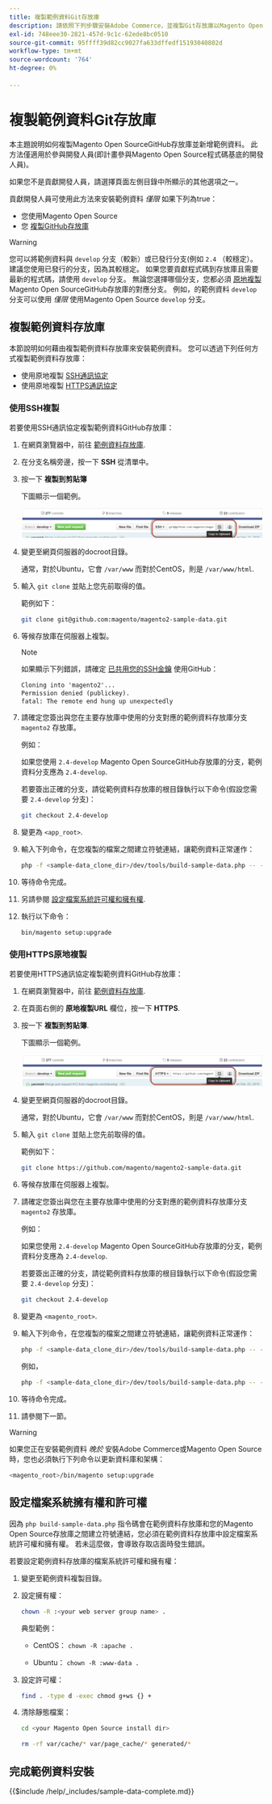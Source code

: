 ```yaml
---
title: 複製範例資料Git存放庫
description: 請依照下列步驟安裝Adobe Commerce，並複製Git存放庫以Magento Open Source範例資料。
exl-id: 748eee30-2821-457d-9c1c-62ede8bc0510
source-git-commit: 95ffff39d82cc9027fa633dffedf15193040802d
workflow-type: tm+mt
source-wordcount: '764'
ht-degree: 0%

---
```


# 複製範例資料Git存放庫

本主題說明如何複製Magento Open SourceGitHub存放庫並新增範例資料。 此方法僅適用於參與開發人員(即計畫參與Magento Open Source程式碼基底的開發人員)。

如果您不是貢獻開發人員，請選擇頁面左側目錄中所顯示的其他選項之一。

貢獻開發人員可使用此方法來安裝範例資料 *僅限* 如果下列為true：

* 您使用Magento Open Source
* 您 [複製GitHub存放庫](https://developer.adobe.com/commerce/contributor/guides/install/clone-repository/)

>[!WARNING]
>
>您可以將範例資料與 `develop` 分支（較新）或已發行分支(例如 `2.4` （較穩定）。 建議您使用已發行的分支，因為其較穩定。 如果您要貢獻程式碼到存放庫且需要最新的程式碼，請使用 `develop` 分支。 無論您選擇哪個分支，您都必須 [原地複製](https://developer.adobe.com/commerce/contributor/guides/install/clone-repository/) Magento Open SourceGitHub存放庫的對應分支。 例如，的範例資料 `develop` 分支可以使用 *僅限* 使用Magento Open Source `develop` 分支。

## 複製範例資料存放庫

本節說明如何藉由複製範例資料存放庫來安裝範例資料。 您可以透過下列任何方式複製範例資料存放庫：

* 使用原地複製 [SSH通訊協定](#clone-with-ssh)
* 使用原地複製 [HTTPS通訊協定](#clone-with-https)

### 使用SSH複製

若要使用SSH通訊協定複製範例資料GitHub存放庫：

1. 在網頁瀏覽器中，前往 [範例資料存放庫](https://github.com/magento/magento2-sample-data).
1. 在分支名稱旁邊，按一下 **SSH** 從清單中。
1. 按一下 **複製到剪貼簿**

   下圖顯示一個範例。

   ![使用SSH複製GitHub存放庫](../../assets/installation/install_mage2_clone-ssh.png)

1. 變更至網頁伺服器的docroot目錄。

   通常，對於Ubuntu，它會 `/var/www` 而對於CentOS，則是 `/var/www/html`.

1. 輸入 `git clone` 並貼上您先前取得的值。

   範例如下：

   ```bash
   git clone git@github.com:magento/magento2-sample-data.git
   ```

1. 等候存放庫在伺服器上複製。

   >[!NOTE]
   >
   >如果顯示下列錯誤，請確定 [已共用您的SSH金鑰](https://docs.github.com/articles/generating-ssh-keys/) 使用GitHub：<br>

   ```terminal
   Cloning into 'magento2'...
   Permission denied (publickey).
   fatal: The remote end hung up unexpectedly
   ```

1. 請確定您簽出與您在主要存放庫中使用的分支對應的範例資料存放庫分支 `magento2` 存放庫。

   例如：

   如果您使用 `2.4-develop` Magento Open SourceGitHub存放庫的分支，範例資料分支應為 `2.4-develop`.

   若要簽出正確的分支，請從範例資料存放庫的根目錄執行以下命令(假設您需要 `2.4-develop` 分支)：

   ```bash
   git checkout 2.4-develop
   ```

1. 變更為 `<app_root>`.
1. 輸入下列命令，在您複製的檔案之間建立符號連結，讓範例資料正常運作：

   ```bash
   php -f <sample-data_clone_dir>/dev/tools/build-sample-data.php -- --ce-source="<path_to_your_magento_instance>"
   ```

1. 等待命令完成。

1. 另請參閱 [設定檔案系統許可權和擁有權](#set-file-system-ownership-and-permissions).

1. 執行以下命令：

   ```bash
   bin/magento setup:upgrade
   ```

### 使用HTTPS原地複製

若要使用HTTPS通訊協定複製範例資料GitHub存放庫：

1. 在網頁瀏覽器中，前往 [範例資料存放庫](https://github.com/magento/magento2-sample-data).
1. 在頁面右側的 **原地複製URL** 欄位，按一下 **HTTPS**.
1. 按一下 **複製到剪貼簿**.

   下圖顯示一個範例。

   ![使用HTTPS複製GitHub存放庫](../../assets/installation/install_mage2_clone-https.png)

1. 變更至網頁伺服器的docroot目錄。

   通常，對於Ubuntu，它會 `/var/www` 而對於CentOS，則是 `/var/www/html`.

1. 輸入 `git clone` 並貼上您先前取得的值。

   範例如下：

   ```bash
   git clone https://github.com/magento/magento2-sample-data.git
   ```

1. 等候存放庫在伺服器上複製。
1. 請確定您簽出與您在主要存放庫中使用的分支對應的範例資料存放庫分支 `magento2` 存放庫。

   例如：

   如果您使用 `2.4-develop` Magento Open SourceGitHub存放庫的分支，範例資料分支應為 `2.4-develop`.

   若要簽出正確的分支，請從範例資料存放庫的根目錄執行以下命令(假設您需要 `2.4-develop` 分支)：

   ```bash
   git checkout 2.4-develop
   ```

1. 變更為 `<magento_root>`.
1. 輸入下列命令，在您複製的檔案之間建立符號連結，讓範例資料正常運作：

   ```bash
   php -f <sample-data_clone_dir>/dev/tools/build-sample-data.php -- --ce-source="<path_to_your_magento_instance>"
   ```

   例如，

   ```bash
   php -f <sample-data_clone_dir>/dev/tools/build-sample-data.php -- --ce-source="/var/www/magento2"
   ```

1. 等待命令完成。
1. 請參閱下一節。

>[!WARNING]
>
>如果您正在安裝範例資料 *晚於* 安裝Adobe Commerce或Magento Open Source時，您也必須執行下列命令以更新資料庫和架構：
>
>```bash
><magento_root>/bin/magento setup:upgrade
>```

## 設定檔案系統擁有權和許可權

因為 `php build-sample-data.php` 指令碼會在範例資料存放庫和您的Magento Open Source存放庫之間建立符號連結，您必須在範例資料存放庫中設定檔案系統許可權和擁有權。 若未這麼做，會導致存取店面時發生錯誤。

若要設定範例資料存放庫的檔案系統許可權和擁有權：

1. 變更至範例資料複製目錄。
1. 設定擁有權：

   ```bash
   chown -R :<your web server group name> .
   ```

   典型範例：

   * CentOS： `chown -R :apache .`

   * Ubuntu： `chown -R :www-data .`

1. 設定許可權：

   ```bash
   find . -type d -exec chmod g+ws {} +
   ```

1. 清除靜態檔案：

   ```bash
   cd <your Magento Open Source install dir>
   ```

   ```bash
   rm -rf var/cache/* var/page_cache/* generated/*
   ```

## 完成範例資料安裝

{{$include /help/_includes/sample-data-complete.md}}
